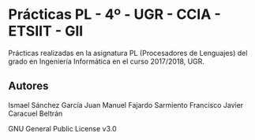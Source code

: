 # Prácticas PL - 4º - UGR - CCIA - ETSIIT - GII

Prácticas realizadas en la asignatura PL (Procesadores de Lenguajes) del grado en Ingeniería Informática en el curso 2017/2018, UGR.

## Autores

Ismael Sánchez García
Juan Manuel Fajardo Sarmiento
Francisco Javier Caracuel Beltrán

GNU General Public License v3.0
